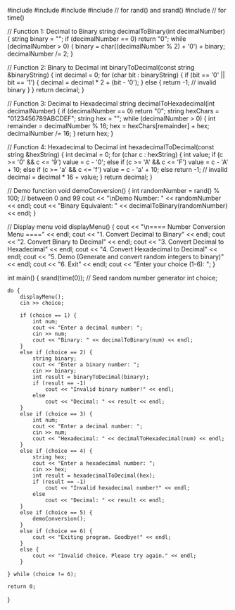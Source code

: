 #include <iostream>
#include <string>
#include <bitset>
#include <cstdlib>   // for rand() and srand()
#include <ctime>     // for time()



// Function 1: Decimal to Binary
string decimalToBinary(int decimalNumber) {
    string binary = "";
    if (decimalNumber == 0) return "0";
    while (decimalNumber > 0) {
        binary = char((decimalNumber % 2) + '0') + binary;
        decimalNumber /= 2;
    }
  

// Function 2: Binary to Decimal
int binaryToDecimal(const string &binaryString) {
    int decimal = 0;
    for (char bit : binaryString) {
        if (bit == '0' || bit == '1') {
            decimal = decimal * 2 + (bit - '0');
        } else {
            return -1; // invalid binary
        }
    }
    return decimal;
}

// Function 3: Decimal to Hexadecimal
string decimalToHexadecimal(int decimalNumber) {
    if (decimalNumber == 0) return "0";
    string hexChars = "0123456789ABCDEF";
    string hex = "";
    while (decimalNumber > 0) {
        int remainder = decimalNumber % 16;
        hex = hexChars[remainder] + hex;
        decimalNumber /= 16;
    }
    return hex;
}

// Function 4: Hexadecimal to Decimal
int hexadecimalToDecimal(const string &hexString) {
    int decimal = 0;
    for (char c : hexString) {
        int value;
        if (c >= '0' && c <= '9') value = c - '0';
        else if (c >= 'A' && c <= 'F') value = c - 'A' + 10;
        else if (c >= 'a' && c <= 'f') value = c - 'a' + 10;
        else return -1; // invalid
        decimal = decimal * 16 + value;
    }
    return decimal;
}

// Demo function
void demoConversion() {
    int randomNumber = rand() % 100;  // between 0 and 99
    cout << "\nDemo Number: " << randomNumber << endl;
    cout << "Binary Equivalent: " << decimalToBinary(randomNumber) << endl;
}

// Display menu
void displayMenu() {
    cout << "\n==== Number Conversion Menu ====" << endl;
    cout << "1. Convert Decimal to Binary" << endl;
    cout << "2. Convert Binary to Decimal" << endl;
    cout << "3. Convert Decimal to Hexadecimal" << endl;
    cout << "4. Convert Hexadecimal to Decimal" << endl;
    cout << "5. Demo (Generate and convert random integers to binary)" << endl;
    cout << "6. Exit" << endl;
    cout << "Enter your choice (1-6): ";
}

int main() {
    srand(time(0)); // Seed random number generator
    int choice;

    do {
        displayMenu();
        cin >> choice;

        if (choice == 1) {
            int num;
            cout << "Enter a decimal number: ";
            cin >> num;
            cout << "Binary: " << decimalToBinary(num) << endl;
        }
        else if (choice == 2) {
            string binary;
            cout << "Enter a binary number: ";
            cin >> binary;
            int result = binaryToDecimal(binary);
            if (result == -1)
                cout << "Invalid binary number!" << endl;
            else
                cout << "Decimal: " << result << endl;
        }
        else if (choice == 3) {
            int num;
            cout << "Enter a decimal number: ";
            cin >> num;
            cout << "Hexadecimal: " << decimalToHexadecimal(num) << endl;
        }
        else if (choice == 4) {
            string hex;
            cout << "Enter a hexadecimal number: ";
            cin >> hex;
            int result = hexadecimalToDecimal(hex);
            if (result == -1)
                cout << "Invalid hexadecimal number!" << endl;
            else
                cout << "Decimal: " << result << endl;
        }
        else if (choice == 5) {
            demoConversion();
        }
        else if (choice == 6) {
            cout << "Exiting program. Goodbye!" << endl;
        }
        else {
            cout << "Invalid choice. Please try again." << endl;
        }

    } while (choice != 6);

    return 0;
}
